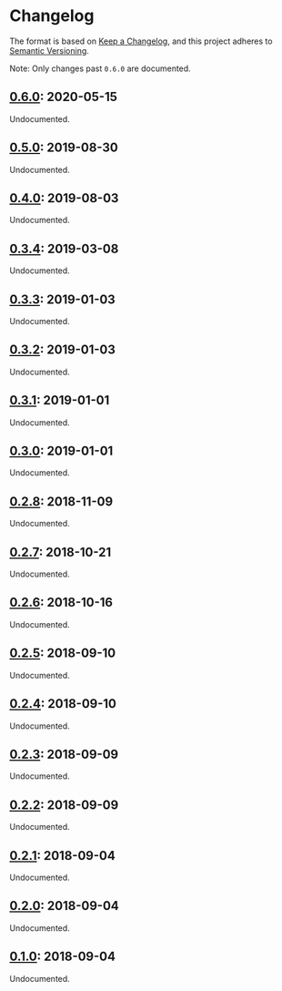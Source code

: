 # Changelog
The format is based on [Keep a Changelog](https://keepachangelog.com/en/1.0.0/), and this project adheres to [Semantic Versioning](https://semver.org/spec/v2.0.0.html).

Note: Only changes past `0.6.0` are documented.

## [0.6.0]: 2020-05-15
Undocumented.

## [0.5.0]: 2019-08-30
Undocumented.

## [0.4.0]: 2019-08-03
Undocumented.

## [0.3.4]: 2019-03-08
Undocumented.

## [0.3.3]: 2019-01-03
Undocumented.

## [0.3.2]: 2019-01-03
Undocumented.

## [0.3.1]: 2019-01-01
Undocumented.

## [0.3.0]: 2019-01-01
Undocumented.

## [0.2.8]: 2018-11-09
Undocumented.

## [0.2.7]: 2018-10-21
Undocumented.

## [0.2.6]: 2018-10-16
Undocumented.

## [0.2.5]: 2018-09-10
Undocumented.

## [0.2.4]: 2018-09-10
Undocumented.

## [0.2.3]: 2018-09-09
Undocumented.

## [0.2.2]: 2018-09-09
Undocumented.

## [0.2.1]: 2018-09-04
Undocumented.

## [0.2.0]: 2018-09-04
Undocumented.

## [0.1.0]: 2018-09-04
Undocumented.

[Unreleased]: https://github.com/PsychoLlama/freighter/compare/v0.6.0...HEAD
[0.6.0]: https://github.com/PsychoLlama/freighter/compare/v0.5.0..v0.6.0
[0.5.0]: https://github.com/PsychoLlama/freighter/compare/v0.4.0..v0.5.0
[0.4.0]: https://github.com/PsychoLlama/freighter/compare/v0.3.4..v0.4.0
[0.3.4]: https://github.com/PsychoLlama/freighter/compare/v0.3.3..v0.3.4
[0.3.3]: https://github.com/PsychoLlama/freighter/compare/v0.3.2..v0.3.3
[0.3.2]: https://github.com/PsychoLlama/freighter/compare/v0.3.1..v0.3.2
[0.3.1]: https://github.com/PsychoLlama/freighter/compare/v0.3.0..v0.3.1
[0.3.0]: https://github.com/PsychoLlama/freighter/compare/v0.2.8..v0.3.0
[0.2.8]: https://github.com/PsychoLlama/freighter/compare/v0.2.7..v0.2.8
[0.2.7]: https://github.com/PsychoLlama/freighter/compare/v0.2.6..v0.2.7
[0.2.6]: https://github.com/PsychoLlama/freighter/compare/v0.2.5..v0.2.6
[0.2.5]: https://github.com/PsychoLlama/freighter/compare/v0.2.4..v0.2.5
[0.2.4]: https://github.com/PsychoLlama/freighter/compare/v0.2.3..v0.2.4
[0.2.3]: https://github.com/PsychoLlama/freighter/compare/v0.2.2..v0.2.3
[0.2.2]: https://github.com/PsychoLlama/freighter/compare/v0.2.1..v0.2.2
[0.2.1]: https://github.com/PsychoLlama/freighter/compare/v0.2.0..v0.2.1
[0.2.0]: https://github.com/PsychoLlama/freighter/compare/v0.1.0..v0.2.0
[0.1.0]: https://github.com/PsychoLlama/freighter/releases/tag/v0.1.0
